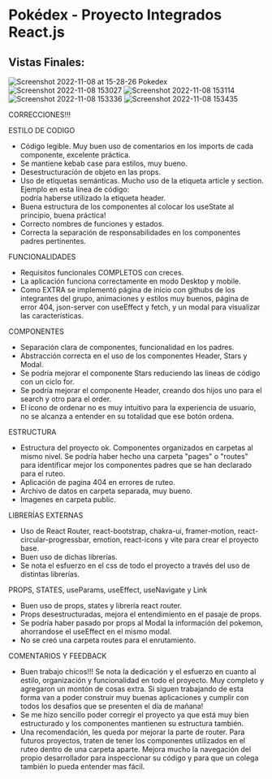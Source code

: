 # Pokédex - Proyecto Integrados React.js

## Vistas Finales:

![Screenshot 2022-11-08 at 15-28-26 Pokedex](https://user-images.githubusercontent.com/87783719/200646325-70ff745a-4dd7-49e3-ad78-35755e4f3a04.png)
![Screenshot 2022-11-08 153027](https://user-images.githubusercontent.com/87783719/200647291-baf17b93-84cd-4349-90f2-827cb4a6d9ba.png)
![Screenshot 2022-11-08 153114](https://user-images.githubusercontent.com/87783719/200647293-74fe951b-e169-4376-bb89-5b66eb35dea7.png)
![Screenshot 2022-11-08 153336](https://user-images.githubusercontent.com/87783719/200647374-767d44ca-b377-49ef-816b-a49cf41c8aea.png)
![Screenshot 2022-11-08 153435](https://user-images.githubusercontent.com/87783719/200647380-6ea76a96-9b0c-40ce-af68-e662257b1b2f.png)

CORRECCIONES!!!

ESTILO DE CODIGO

- Código legible. Muy buen uso de comentarios en los imports de cada componente, excelente práctica.
- Se mantiene kebab case para estilos, muy bueno.
- Desestructuración de objeto en las props.
- Uso de etiquetas semánticas. Mucho uso de la etiqueta article y section. Ejemplo en esta línea de código: <article className="header-home"> podría haberse utilizado la etiqueta header.
- Buena estructura de los componentes al colocar los useState al principio, buena práctica!
- Correcto nombres de funciones y estados.
- Correcta la separación de responsabilidades en los componentes padres pertinentes.

FUNCIONALIDADES

- Requisitos funcionales COMPLETOS con creces.
- La aplicación funciona correctamente en modo Desktop y mobile.
- Como EXTRA se implementó página de inicio con githubs de los integrantes del grupo, animaciones y estilos muy buenos, página de error 404, json-server con useEffect y fetch, y un modal para visualizar las características.

COMPONENTES

- Separación clara de componentes, funcionalidad en los padres.
- Abstracción correcta en el uso de los componentes Header, Stars y Modal.
- Se podría mejorar el componente Stars reduciendo las lineas de código con un ciclo for.
- Se podría mejorar el componente Header, creando dos hijos uno para el search y otro para el order.
- El ícono de ordenar no es muy intuitivo para la experiencia de usuario, no se alcanza a entender en su totalidad que ese botón ordena.

ESTRUCTURA

- Estructura del proyecto ok. Componentes organizados en carpetas al mismo nivel. Se podría haber hecho una carpeta "pages" o "routes" para identificar mejor los componentes padres que se han declarado para el ruteo.
- Aplicación de pagina 404 en errores de ruteo.
- Archivo de datos en carpeta separada, muy bueno.
- Imagenes en carpeta public.

LIBRERÍAS EXTERNAS

- Uso de React Router, react-bootstrap, chakra-ui, framer-motion, react-circular-progressbar, emotion, react-icons y vite para crear el proyecto base.
- Buen uso de dichas librerías.
- Se nota el esfuerzo en el css de todo el proyecto a través del uso de distintas librerías.

PROPS, STATES, useParams, useEffect, useNavigate y Link

- Buen uso de props, states y librería react router.
- Props desestructuradas, mejora el entendimiento en el pasaje de props.
- Se podría haber pasado por props al Modal la información del pokemon, ahorrandose el useEffect en el mismo modal.
- No se creó una carpeta routes para el enrutamiento.

COMENTARIOS Y FEEDBACK

- Buen trabajo chicos!!! Se nota la dedicación y el esfuerzo en cuanto al estilo, organización y funcionalidad en todo el proyecto. Muy completo y agregaron un montón de cosas extra. Si siguen trabajando de esta forma van a poder construir muy buenas aplicaciones y cumplir con todos los desafíos que se presenten el día de mañana!
- Se me hizo sencillo poder corregir el proyecto ya que está muy bien estructurado y los componentes mantienen su estructura también.
- Una recomendación, les queda por mejorar la parte de router. Para futuros proyectos, traten de tener los componentes utilizados en el ruteo dentro de una carpeta aparte. Mejora mucho la navegación del propio desarrollador para inspeccionar su código y para que un colega también lo pueda entender mas fácil.
